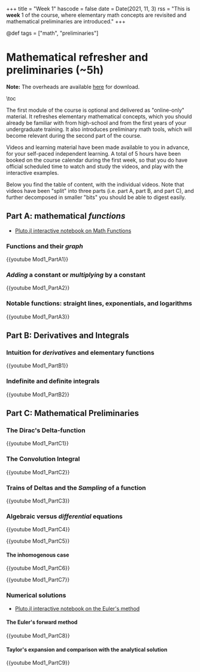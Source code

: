 +++
title = "Week 1"
hascode = false
date = Date(2021, 11, 3)
rss = "This is **week** 1 of the course, where elementary math concepts are revisited and mathematical preliminaries are introduced."
+++

@def tags = ["math", "preliminaries"]

# Mathematical refresher and preliminaries (~5h)

**Note:** The overheads are available
[here](https://github.com/mgiugliano/ComputationalNeurobiologyCourse/tree/main/overheads/MathPreliminaries)
for download.

\toc

The first module of the course is optional and delivered as "online-only"
material. It refreshes elementary mathematical concepts, which you should
already be familiar with from high-school and from the first years of your
undergraduate training. It also introduces preliminary math tools, which will
become relevant during the second part of the course.

Videos and learning material have been made available to you in advance, for
your self-paced independent learning. A total of 5 hours have been booked on the
course calendar during the first week, so that you do have official scheduled
time to watch and study the videos, and play with the interactive examples.

Below you find the table of content, with the individual videos. Note that
videos have been "split" into three parts (i.e. part A, part B, and part C), and
further decomposed in smaller "bits" you should be able to digest easily.

## Part A: mathematical _functions_

- [Pluto.jl interactive notebook on Math Functions](../notebooks/Functions_of_one_variable)

### Functions and their _graph_

{{youtube Mod1_PartA1}}

### _Adding_ a constant or _multiplying_ by a constant

{{youtube Mod1_PartA2}}

### Notable functions: straight lines, exponentials, and logarithms

{{youtube Mod1_PartA3}}

## Part B: Derivatives and Integrals

### Intuition for _derivatives_ and elementary functions

{{youtube Mod1_PartB1}}

### Indefinite and definite integrals

{{youtube Mod1_PartB2}}

## Part C: Mathematical Preliminaries

### The Dirac's Delta-function

{{youtube Mod1_PartC1}}

### The Convolution Integral

{{youtube Mod1_PartC2}}

### Trains of Deltas and the _Sampling_ of a function

{{youtube Mod1_PartC3}}

### Algebraic versus _differential_ equations

{{youtube Mod1_PartC4}}

{{youtube Mod1_PartC5}}

#### The inhomogenous case

{{youtube Mod1_PartC6}}

{{youtube Mod1_PartC7}}

### Numerical solutions

- [Pluto.jl interactive notebook on the Euler's method](../notebooks/OrdinaryDifferentialEquation/)

#### The Euler's forward method

{{youtube Mod1_PartC8}}

#### Taylor's expansion and comparison with the analytical solution

{{youtube Mod1_PartC9}}
